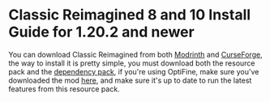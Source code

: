 # Classic Reimagined 8 and 10 Install Guide for 1.20.2 and newer
You can download Classic Reimagined from both [Modrinth](https://modrinth.com/resourcepack/classic-reimagined-10s) and [CurseForge](https://www.curseforge.com/minecraft/texture-packs/classic-reimagined), the way to install it is pretty simple, you must download both the resource pack and the [dependency pack](https://modrinth.com/modpack/opti-pack), if you're using OptiFine, make sure you've downloaded the mod [here](https://optifine.net), and make sure it's up to date to run the latest features from this resource pack.

